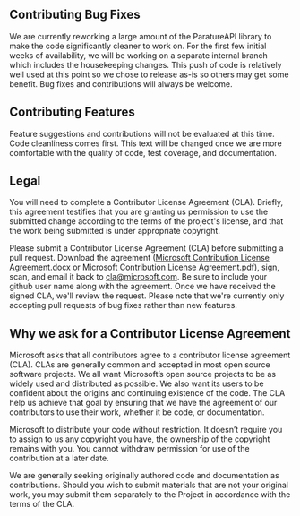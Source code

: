 ﻿## Contributing Bug Fixes
We are currently reworking a large amount of the ParatureAPI library to make the code significantly cleaner to work on. For the first few initial weeks of availability, we will be working on a separate internal branch which includes the housekeeping changes. This push of code is relatively well used at this point so we chose to release as-is so others may get some benefit. Bug fixes and contributions will always be welcome.

## Contributing Features
Feature suggestions and contributions will not be evaluated at this time. Code cleanliness comes first. This text will be changed once we are more comfortable with the quality of code, test coverage, and documentation.

## Legal
You will need to complete a Contributor License Agreement (CLA). Briefly, this agreement testifies that you are granting us permission to use the submitted change according to the terms of the project's license, and that the work being submitted is under appropriate copyright.

Please submit a Contributor License Agreement (CLA) before submitting a pull request. Download the agreement ([Microsoft Contribution License Agreement.docx](https://www.codeplex.com/Download?ProjectName=typescript&DownloadId=822190) or [Microsoft Contribution License Agreement.pdf](https://www.codeplex.com/Download?ProjectName=typescript&DownloadId=921298)), sign, scan, and email it back to <cla@microsoft.com>. Be sure to include your github user name along with the agreement. Once we have received the signed CLA, we'll review the request. Please note that we're currently only accepting pull requests of bug fixes rather than new features.

## Why we ask for a Contributor License Agreement
Microsoft asks that all contributors agree to a contributor license agreement (CLA). CLAs are generally common and accepted in most open source software projects. We all want Microsoft’s open source projects to be as widely used and distributed as possible. We also want its users to be confident about the origins and continuing existence of the code. The CLA help us achieve that goal by ensuring that we have the agreement of our contributors to use their work, whether it be code, or documentation.

Microsoft to distribute your code without restriction. It doesn’t require you to assign to us any copyright you have, the ownership of the copyright remains with you. You cannot withdraw permission for use of the contribution at a later date. 

We are generally seeking originally authored code and documentation as contributions. Should you wish to submit materials that are not your original work, you may submit them separately to the Project in accordance with the terms of the CLA.
